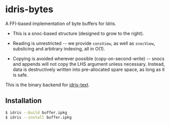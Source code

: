# idris-bytes

A FFI-based implementation of byte buffers for Idris.

* This is a snoc-based structure (designed to grow to the right).

* Reading is unrestricted -- we provide `consView`, as well as `snocView`,
  subslicing and arbitrary indexing, all in O(1).

* Copying is avoided wherever possible (copy-on-second-write) --
  snocs and appends will not copy the LHS argument unless necessary.
  Instead, data is destructively written into pre-allocated spare space,
  as long as it is safe.

This is the binary backend for [idris-text](https://github.com/ziman/text).

## Installation

```bash
$ idris --build buffer.ipkg
$ idris --install buffer.ipkg
```
